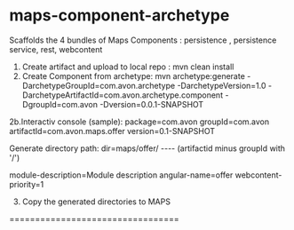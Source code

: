 maps-component-archetype
========================

Scaffolds the 4 bundles of Maps Components  : persistence , persistence service, rest, webcontent

1. Create artifact and upload to local repo : mvn clean install
2. Create Component from archetype: 
      mvn archetype:generate 
      -DarchetypeGroupId=com.avon.archetype 
      -DarchetypeVersion=1.0 
      -DarchetypeArtifactId=com.avon.archetype.component 
      -DgroupId=com.avon 
      -Dversion=0.0.1-SNAPSHOT

2b.Interactiv console (sample):
  package=com.avon
  groupId=com.avon
  artifactId=com.avon.maps.offer
  version=0.1-SNAPSHOT
  
  Generate directory path:
  dir=maps/offer/  ---- (artifactid minus groupId with '/')
  
  module-description=Module description
  angular-name=offer
  webcontent-priority=1
  
3. Copy the generated directories to MAPS 

=================================


